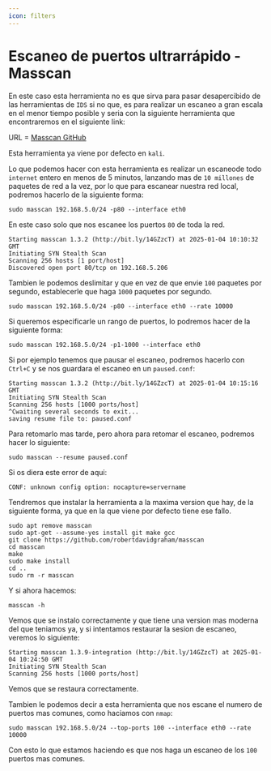 ```yaml
---
icon: filters
---
```


# Escaneo de puertos ultrarrápido - Masscan

En este caso esta herramienta no es que sirva para pasar desapercibido de las herramientas de `IDS` si no que, es para realizar un escaneo a gran escala en el menor tiempo posible y seria con la siguiente herramienta que encontraremos en el siguiente link:

URL = [Masscan GitHub](https://github.com/robertdavidgraham/masscan)

Esta herramienta ya viene por defecto en `kali`.

Lo que podemos hacer con esta herramienta es realizar un escaneode todo `internet` entero en menos de 5 minutos, lanzando mas de `10 millones` de paquetes de red a la vez, por lo que para escanear nuestra red local, podremos hacerlo de la siguiente forma:

```shell
sudo masscan 192.168.5.0/24 -p80 --interface eth0
```

En este caso solo que nos escanee los puertos `80` de toda la red.

```
Starting masscan 1.3.2 (http://bit.ly/14GZzcT) at 2025-01-04 10:10:32 GMT
Initiating SYN Stealth Scan
Scanning 256 hosts [1 port/host]
Discovered open port 80/tcp on 192.168.5.206 
```

Tambien le podemos deslimitar y que en vez de que envie `100` paquetes por segundo, establecerle que haga `1000` paquetes por segundo.

```shell
sudo masscan 192.168.5.0/24 -p80 --interface eth0 --rate 10000
```

Si queremos especificarle un rango de puertos, lo podremos hacer de la siguiente forma:

```shell
sudo masscan 192.168.5.0/24 -p1-1000 --interface eth0
```

Si por ejemplo tenemos que pausar el escaneo, podremos hacerlo con `Ctrl+C` y se nos guardara el escaneo en un `paused.conf`:

```
Starting masscan 1.3.2 (http://bit.ly/14GZzcT) at 2025-01-04 10:15:16 GMT
Initiating SYN Stealth Scan
Scanning 256 hosts [1000 ports/host]
^Cwaiting several seconds to exit...                                            
saving resume file to: paused.conf
```

Para retomarlo mas tarde, pero ahora para retomar el escaneo, podremos hacer lo siguiente:

```shell
sudo masscan --resume paused.conf
```

Si os diera este error de aqui:

```
CONF: unknown config option: nocapture=servername
```

Tendremos que instalar la herramienta a la maxima version que hay, de la siguiente forma, ya que en la que viene por defecto tiene ese fallo.

```shell
sudo apt remove masscan
sudo apt-get --assume-yes install git make gcc
git clone https://github.com/robertdavidgraham/masscan
cd masscan
make
sudo make install
cd ..
sudo rm -r masscan
```

Y si ahora hacemos:

```shell
masscan -h
```

Vemos que se instalo correctamente y que tiene una version mas moderna del que teniamos ya, y si intentamos restaurar la sesion de escaneo, veremos lo siguiente:

```
Starting masscan 1.3.9-integration (http://bit.ly/14GZzcT) at 2025-01-04 10:24:50 GMT
Initiating SYN Stealth Scan
Scanning 256 hosts [1000 ports/host]
```

Vemos que se restaura correctamente.

Tambien le podemos decir a esta herramienta que nos escane el numero de puertos mas comunes, como haciamos con `nmap`:

```shell
sudo masscan 192.168.5.0/24 --top-ports 100 --interface eth0 --rate 10000
```

Con esto lo que estamos haciendo es que nos haga un escaneo de los `100` puertos mas comunes.
